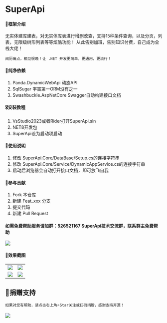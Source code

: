 <!--
 * @Author: 490912587@qq.com
 * @Date: 2023-12-20 10:44:09
 * @LastEditors: 490912587@qq.com
 * @LastEditTime: 2023-12-20 11:17:08
 * @FilePath: \SuperApi\README.md
 * @Description: 
-->
# SuperApi

#### 🎁框架介绍
无实体建库建表，对无实体库表进行增删改查，支持15种条件查询，以及分页，列表，无限级树形列表等等炫酷功能！
从此告别加班，告别知识付费，自己成为全栈大佬！
```
阅历痛点，相见恨晚！让 .NET 开发更简单，更通用，更流行！
```

#### 🍖纯净依赖
1. Panda.DynamicWebApi  动态API
2. SqlSugar  宇宙第一ORM没有之一
3. Swashbuckle.AspNetCore  Swagger自动构建接口文档


#### 🎖️安装教程
1.  VsStudio2023或者Rider打开SuperApi.sln
2.  NET8开发包
3.  SuperApi设为启动项启动

#### 🍁使用说明
1.  修改 SuperApi.Core/DataBase/Setup.cs的连接字符串
2.  修改 SuperApi.Core/Service/DynamicAppService.cs的连接字符串
3.  启动后浏览器会自动打开接口文档，即可放飞自我

#### 💐参与贡献
1.  Fork 本仓库
2.  新建 Feat_xxx 分支
3.  提交代码
4.  新建 Pull Request

#### 如需免费帮助服务请加群：526521167 SuperApi技术交流群，联系群主免费帮助
<img src="https://gitee.com/tmm-top/SuperApi/raw/master/doc/qun.png"/>

#### 🍎效果截图
<table>
    <tr>
        <td><img src="https://gitee.com/tmm-top/SuperApi/raw/master/doc/1.png"/></td>
        <td><img src="https://gitee.com/tmm-top/SuperApi/raw/master/doc/3.png"/></td>
    </tr>
    <tr>
        <td><img src="https://gitee.com/tmm-top/SuperApi/raw/master/doc/4.png"/></td>
        <td><img src="https://gitee.com/tmm-top/SuperApi/raw/master/doc/555.png"/></td>
    </tr>
</table>

## 🎀捐赠支持
```
如果对您有帮助，请点击右上角⭐Star关注或扫码捐赠，感谢支持开源！
```
<img src="https://gitee.com/tmm-top/SuperApi/raw/master/doc/zanshang.jpg"/>

